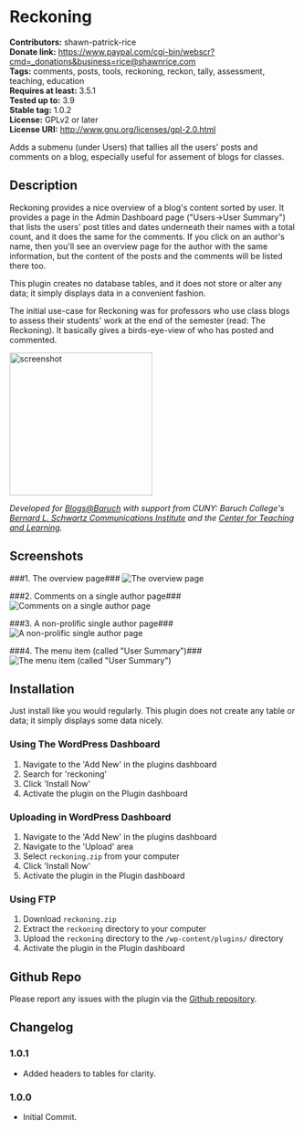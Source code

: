 # Reckoning #
**Contributors:** shawn-patrick-rice  
**Donate link:** https://www.paypal.com/cgi-bin/webscr?cmd=_donations&business=rice@shawnrice.com  
**Tags:** comments, posts, tools, reckoning, reckon, tally, assessment, teaching, education  
**Requires at least:** 3.5.1  
**Tested up to:** 3.9  
**Stable tag:** 1.0.2  
**License:** GPLv2 or later  
**License URI:** http://www.gnu.org/licenses/gpl-2.0.html  

Adds a submenu (under Users) that tallies all the users' posts and comments on a blog, especially useful for assement of blogs for classes.

## Description ##

Reckoning provides a nice overview of a blog's content sorted by user. It provides a page in the Admin Dashboard page ("Users->User Summary") that lists the users' post titles and dates underneath their names with a total count, and it does the same for the comments. If you click on an author's name, then you'll see an overview page for the author with the same information, but the content of the posts and the comments will be listed there too.

This plugin creates no database tables, and it does not store or alter any data; it simply displays data in a convenient fashion.

The initial use-case for Reckoning was for professors who use class blogs to assess their students' work at the end of the semester (read: The Reckoning). It basically gives a birds-eye-view of who has posted and commented.

<img src='https://raw.githubusercontent.com/shawnrice/reckoning/master/assets/screenshot-1.png' width='250px' alt='screenshot' />

_Developed for [Blogs@Baruch](http://blsciblogs.baruch.cuny.edu/) with support from CUNY: Baruch College's [Bernard L. Schwartz Communications Institute](http://blsci.baruch.cuny.edu) and the [Center for Teaching and Learning](http://ctl.baruch.cuny.edu)._

## Screenshots ##

###1. The overview page###
![The overview page](http://s-plugins.wordpress.org/reckoning/assets/screenshot-1.png)

###2. Comments on a single author page###
![Comments on a single author page](http://s-plugins.wordpress.org/reckoning/assets/screenshot-2.png)

###3. A non-prolific single author page###
![A non-prolific single author page](http://s-plugins.wordpress.org/reckoning/assets/screenshot-3.png)

###4. The menu item (called "User Summary")###
![The menu item (called "User Summary")](http://s-plugins.wordpress.org/reckoning/assets/screenshot-4.png)


## Installation ##

Just install like you would regularly. This plugin does not create any table or data; it simply displays some data nicely.

### Using The WordPress Dashboard ###

1. Navigate to the 'Add New' in the plugins dashboard
2. Search for 'reckoning'
3. Click 'Install Now'
4. Activate the plugin on the Plugin dashboard

### Uploading in WordPress Dashboard ###

1. Navigate to the 'Add New' in the plugins dashboard
2. Navigate to the 'Upload' area
3. Select `reckoning.zip` from your computer
4. Click 'Install Now'
5. Activate the plugin in the Plugin dashboard

### Using FTP ###

1. Download `reckoning.zip`
2. Extract the `reckoning` directory to your computer
3. Upload the `reckoning` directory to the `/wp-content/plugins/` directory
4. Activate the plugin in the Plugin dashboard

## Github Repo ##

Please report any issues with the plugin via the [Github repository](https://github.com/shawnrice/wp-reckoning).

## Changelog ##
### 1.0.1 ###
* Added headers to tables for clarity.

### 1.0.0 ###
* Initial Commit.
